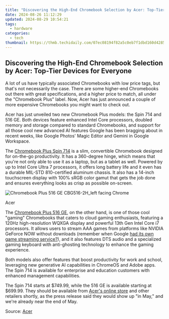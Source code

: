 ```yaml
---
title: "Discovering the High-End Chromebook Selection by Acer: Top-Tier Devices for Everyone"
date: 2024-08-26 11:12:29
updated: 2024-08-29 10:54:21
tags:
  - hardware
categories:
  - tech
thumbnail: https://thmb.techidaily.com/07ec08194f82a5c0eb7f1dbd160d4285a74e061c99e34448dc11e18d2afb1ddd.png
---
```


## Discovering the High-End Chromebook Selection by Acer: Top-Tier Devices for Everyone

A lot of us have typically associated Chromebooks with low price tags, but that's not necessarily the case. There are some higher-end Chromebooks out there with great specifications, and a higher price to match, all under the "Chromebook Plus" label. Now, Acer has just announced a couple of more expensive Chromebooks you might want to check out.

 Acer has just unveiled two new Chromebook Plus models: the Spin 714 and 516 GE. Both devices feature enhanced Intel Core processors, doubled memory and storage compared to standard Chromebooks, and support for all those cool new advanced AI features Google has been bragging about in recent weeks, like Google Photos' Magic Editor and Gemini in Google Workspace.

 The [Chromebook Plus Spin 714](https://www.acer.com/us-en/chromebooks/acer-chromebook-plus-spin-cp714-1h-cp714-1hn) is a slim, convertible Chromebook designed for on-the-go productivity. It has a 360-degree hinge, which means that you're not only able to use it as a laptop, but as a tablet as well. Powered by up to Intel Core Ultra 7 processors, it offers long battery life and it even has a durable MIL-STD 810-certified aluminum chassis. It also has a 14-inch touchscreen display with 100% sRGB color gamut that gets the job done and ensures everything looks as crisp as possible on-screen.

![Chromebook Plus 516 GE CBG516-2H_left facing Chrome](https://static1.howtogeekimages.com/wordpress/wp-content/uploads/2024/05/chromebook-plus-516-ge-cbg516-2h_left-facing-chrome.jpeg) 

Acer 

 The [Chromebook Plus 516 GE](https://www.acer.com/us-en/chromebooks/acer-chromebook-plus-516-ge-cbg516-2h), on the other hand, is one of those cool "gaming" Chromebooks that caters to cloud gaming enthusiasts, featuring a 120Hz high-resolution WQXGA display and powerful 13th Gen Intel Core i7 processors. It allows users to stream AAA games from platforms like NVIDIA GeForce NOW without downloads (remember when Google [had its own game streaming service?](https://extra-support.techidaily.com/updated-leading-android-podcast-apps/)), and it also features DTS audio and a specialized gaming keyboard with anti-ghosting technology to enhance the gaming experience.

 Both models also offer features that boost productivity for work and school, leveraging new generative AI capabilities in ChromeOS and Adobe apps. The Spin 714 is available for enterprise and education customers with enhanced management capabilities.

 The Spin 714 starts at $749.99, while the 516 GE is available starting at $699.99\. They should be available from [Acer's online store](https://www.acer.com/us-en/) and other retailers shortly, as the press release said they would show up "in May," and we're already near the end of May.

 Source: [Acer](https://news.acer.com/acer-debuts-premium-chromebook-plus-laptops-for-productivity-and-gaming-with-google-ai-built-in)

<ins class="adsbygoogle"
     style="display:block"
     data-ad-format="autorelaxed"
     data-ad-client="ca-pub-7571918770474297"
     data-ad-slot="1223367746"></ins>



<ins class="adsbygoogle"
     style="display:block"
     data-ad-client="ca-pub-7571918770474297"
     data-ad-slot="8358498916"
     data-ad-format="auto"
     data-full-width-responsive="true"></ins>
